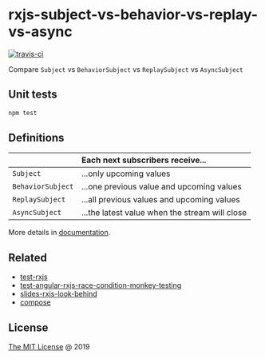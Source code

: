 # rxjs-subject-vs-behavior-vs-replay-vs-async

[![travis-ci](https://api.travis-ci.com/piecioshka/rxjs-subject-vs-behavior-vs-replay-vs-async.svg?branch=master)](https://app.travis-ci.com/github/piecioshka/rxjs-subject-vs-behavior-vs-replay-vs-async)

Compare `Subject` vs `BehaviorSubject` vs `ReplaySubject` vs `AsyncSubject`

## Unit tests

```bash
npm test
```

## Definitions

|   | Each next subscribers receive...
|---|:---|
|`Subject` | ...only upcoming values
|`BehaviorSubject` | ...one previous value and upcoming values
|`ReplaySubject` | ...all previous values and upcoming values
|`AsyncSubject` | ...the latest value when the stream will close

More details in [documentation](http://reactivex.io/documentation/subject.html).

## Related

* [test-rxjs](https://github.com/piecioshka/test-rxjs)
* [test-angular-rxjs-race-condition-monkey-testing](https://github.com/piecioshka/test-angular-rxjs-race-condition-monkey-testing)
* [slides-rxjs-look-behind](https://github.com/piecioshka/slides-rxjs-look-behind)
* [compose](https://github.com/piecioshka/compose)

## License

[The MIT License](http://piecioshka.mit-license.org) @ 2019
